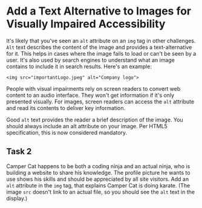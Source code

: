 # Add a Text Alternative to Images for Visually Impaired Accessibility
It's likely that you've seen an `alt` attribute on an `img` tag in other challenges. `Alt` text describes the content of the image and provides a text-alternative for it. This helps in cases where the image fails to load or can't be seen by a user. It's also used by search engines to understand what an image contains to include it in search results. Here's an example:

`<img src="importantLogo.jpeg" alt="Company logo">`

People with visual impairments rely on screen readers to convert web content to an audio interface. They won't get information if it's only presented visually. For images, screen readers can access the `alt` attribute and read its contents to deliver key information.

Good `alt` text provides the reader a brief description of the image. You should always include an alt attribute on your image. Per HTML5 specification, this is now considered mandatory.
## Task 2

Camper Cat happens to be both a coding ninja and an actual ninja, who is building a website to share his knowledge. The profile picture he wants to use shows his skills and should be appreciated by all site visitors. Add an `alt` attribute in the `img` tag, that explains Camper Cat is doing karate. (The image `src` doesn't link to an actual file, so you should see the `alt` text in the display.)



